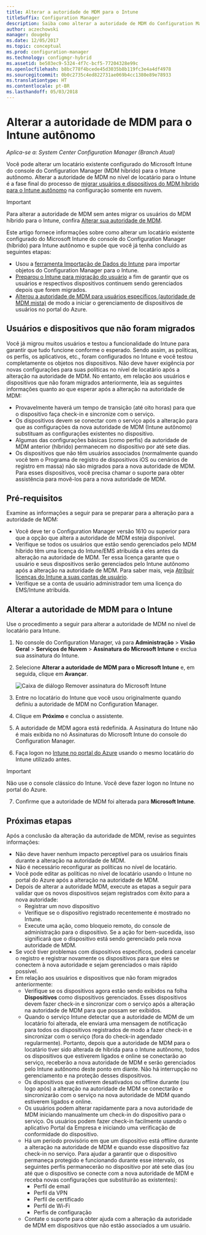 ```yaml
---
title: Alterar a autoridade de MDM para o Intune
titleSuffix: Configuration Manager
description: Saiba como alterar a autoridade de MDM do Configuration Manager (híbrido) para Intune autônomo.
author: aczechowski
manager: dougeby
ms.date: 12/05/2017
ms.topic: conceptual
ms.prod: configuration-manager
ms.technology: configmgr-hybrid
ms.assetid: be503ec9-5324-4f7c-bcf5-77204328e99c
ms.openlocfilehash: b8bc778f4bcede45d3035b8b119fc3e4a4df4978
ms.sourcegitcommit: 0b0c2735c4ed822731ae069b4cc1380e89e78933
ms.translationtype: HT
ms.contentlocale: pt-BR
ms.lasthandoff: 05/03/2018
---
```

# <a name="change-your-mdm-authority-to-intune-standalone"></a>Alterar a autoridade de MDM para o Intune autônomo

*Aplica-se a: System Center Configuration Manager (Branch Atual)*    

Você pode alterar um locatário existente configurado do Microsoft Intune do console do Configuration Manager (MDM híbrido) para o Intune autônomo. Alterar a autoridade de MDM no nível de locatário para o Intune é a fase final do processo de [migrar usuários e dispositivos do MDM híbrido para o Intune autônomo](migrate-hybridmdm-to-intunesa.md) na configuração somente em nuvem.    

> [!Important]    
> Para alterar a autoridade de MDM sem antes migrar os usuários do MDM híbrido para o Intune, confira [Alterar sua autoridade de MDM](change-mdm-authority.md).

Este artigo fornece informações sobre como alterar um locatário existente configurado do Microsoft Intune do console do Configuration Manager (híbrido) para Intune autônomo e supõe que você já tenha concluído as seguintes etapas:
- Usou a [ferramenta Importação de Dados do Intune](migrate-import-data.md) para importar objetos do Configuration Manager para o Intune. 
- [Preparou o Intune para migração do usuário](migrate-prepare-intune.md) a fim de garantir que os usuários e respectivos dispositivos continuem sendo gerenciados depois que forem migrados.
- [Alterou a autoridade de MDM para usuários específicos (autoridade de MDM mista)](migrate-mixed-authority.md) de modo a iniciar o gerenciamento de dispositivos de usuários no portal do Azure.


## <a name="users-and-devices-that-have-not-been-migrated"></a>Usuários e dispositivos que não foram migrados
Você já migrou muitos usuários e testou a funcionalidade do Intune para garantir que tudo funcione conforme o esperado. Sendo assim, as políticas, os perfis, os aplicativos, etc., foram configurados no Intune e você testou completamente os objetos nos dispositivos. Não deve haver exigência por novas configurações para suas políticas no nível de locatário após a alteração na autoridade de MDM. No entanto, em relação aos usuários e dispositivos que não foram migrados anteriormente, leia as seguintes informações quanto ao que esperar após a alteração na autoridade de MDM:    
- Provavelmente haverá um tempo de transição (até oito horas) para que o dispositivo faça check-in e sincronize com o serviço.
- Os dispositivos devem se conectar com o serviço após a alteração para que as configurações da nova autoridade de MDM (Intune autônomo) substituam as configurações existentes no dispositivo.
- Algumas das configurações básicas (como perfis) da autoridade de MDM anterior (híbrido) permanecem no dispositivo por até sete dias. 
- Os dispositivos que não têm usuários associados (normalmente quando você tem o Programa de registro de dispositivos iOS ou cenários de registro em massa) não são migrados para a nova autoridade de MDM. Para esses dispositivos, você precisa chamar o suporte para obter assistência para movê-los para a nova autoridade de MDM.

## <a name="prerequisites"></a>Pré-requisitos
Examine as informações a seguir para se preparar para a alteração para a autoridade de MDM:
- Você deve ter o Configuration Manager versão 1610 ou superior para que a opção que altera a autoridade de MDM esteja disponível.
- Verifique se todos os usuários que estão sendo gerenciados pelo MDM híbrido têm uma licença do Intune/EMS atribuída a eles antes da alteração na autoridade de MDM. Ter essa licença garante que o usuário e seus dispositivos serão gerenciados pelo Intune autônomo após a alteração na autoridade de MDM. Para saber mais, veja [Atribuir licenças do Intune a suas contas de usuário](https://docs.microsoft.com/intune/get-started/start-with-a-paid-subscription-to-microsoft-intune-step-4).
- Verifique se a conta de usuário administrador tem uma licença do EMS/Intune atribuída.

## <a name="change-the-mdm-authority-to-intune"></a>Alterar a autoridade de MDM para o Intune
Use o procedimento a seguir para alterar a autoridade de MDM no nível de locatário para Intune.

1.  No console do Configuration Manager, vá para **Administração** &gt; **Visão Geral** &gt; **Serviços de Nuvem** &gt; **Assinatura do Microsoft Intune** e exclua sua assinatura do Intune.
2.  Selecione **Alterar a autoridade de MDM para o Microsoft Intune** e, em seguida, clique em **Avançar**.

    ![Caixa de diálogo Remover assinatura do Microsoft Intune](media/mdm-change-delete-subscription.png)
3.  Entre no locatário do Intune que você usou originalmente quando definiu a autoridade de MDM no Configuration Manager.
4.  Clique em **Próximo** e conclua o assistente.
5.  A autoridade de MDM agora está redefinida. A Assinatura do Intune não é mais exibida no nó Assinaturas do Microsoft Intune do console do Configuration Manager.
6.  Faça logon no [Intune no portal do Azure](https://portal.azure.com/#blade/Microsoft_Intune_DeviceSettings/ExtensionLandingBlade/overview) usando o mesmo locatário do Intune utilizado antes.    

  > [!Important]    
  > Não use o console clássico do Intune. Você deve fazer logon no Intune no portal do Azure.
7.  Confirme que a autoridade de MDM foi alterada para **Microsoft Intune**. 

## <a name="next-steps"></a>Próximas etapas
Após a conclusão da alteração da autoridade de MDM, revise as seguintes informações:
- Não deve haver nenhum impacto perceptível para os usuários finais durante a alteração na autoridade de MDM. 
- Não é necessário reconfigurar as políticas no nível de locatário. 
- Você pode editar as políticas no nível de locatário usando o Intune no portal do Azure após a alteração na autoridade de MDM.
-  Depois de alterar a autoridade MDM, execute as etapas a seguir para validar que os novos dispositivos sejam registrados com êxito para a nova autoridade:   
    - Registrar um novo dispositivo
    - Verifique se o dispositivo registrado recentemente é mostrado no Intune.
    - Execute uma ação, como bloqueio remoto, do console de administração para o dispositivo. Se a ação for bem-sucedida, isso significará que o dispositivo está sendo gerenciado pela nova autoridade de MDM.
- Se você tiver problemas com dispositivos específicos, poderá cancelar o registro e registrar novamente os dispositivos para que eles se conectem à nova autoridade e sejam gerenciados o mais rápido possível.
- Em relação aos usuários e dispositivos que não foram migrados anteriormente:
    - Verifique se os dispositivos agora estão sendo exibidos na folha **Dispositivos** como dispositivos gerenciados. Esses dispositivos devem fazer check-in e sincronizar com o serviço após a alteração na autoridade de MDM para que possam ser exibidos. 
    - Quando o serviço Intune detectar que a autoridade de MDM de um locatário foi alterada, ele enviará uma mensagem de notificação para todos os dispositivos registrados de modo a fazer check-in e sincronizar com o serviço (fora do check-in agendado regularmente). Portanto, depois que a autoridade de MDM para o locatário tiver sido alterada de híbrida para o Intune autônomo, todos os dispositivos que estiverem ligados e online se conectarão ao serviço, receberão a nova autoridade de MDM e serão gerenciados pelo Intune autônomo deste ponto em diante. Não há interrupção no gerenciamento e na proteção desses dispositivos.
    - Os dispositivos que estiverem desativados ou offline durante (ou logo após) a alteração na autoridade de MDM se conectarão e sincronizarão com o serviço na nova autoridade de MDM quando estiverem ligados e online.  
    - Os usuários podem alterar rapidamente para a nova autoridade de MDM iniciando manualmente um check-in do dispositivo para o serviço. Os usuários podem fazer check-in facilmente usando o aplicativo Portal da Empresa e iniciando uma verificação de conformidade do dispositivo.
    - Há um período provisório em que um dispositivo está offline durante a alteração na autoridade de MDM e quando esse dispositivo faz check-in no serviço. Para ajudar a garantir que o dispositivo permaneça protegido e funcionando durante esse intervalo, os seguintes perfis permanecerão no dispositivo por até sete dias (ou até que o dispositivo se conecte com a nova autoridade de MDM e receba novas configurações que substituirão as existentes):
        - Perfil de email
        - Perfil da VPN
        - Perfil de certificado
        - Perfil de Wi-Fi
        - Perfis de configuração
    - Contate o suporte para obter ajuda com a alteração da autoridade de MDM em dispositivos que não estão associados a um usuário. 
